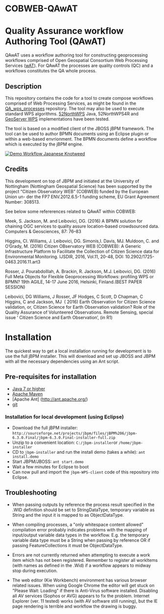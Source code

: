 # COBWEB-QAwAT
# Quality Assurance workflow Authoring Tool (QAwAT)

QAwAT uses a workflow authoring tool for constructing geoprocessing workflows comprised of Open Geospatial Consortium Web Processing Services ([wAT](https://github.com/cobweb-eu/workflow-at)). For QAwAT the processes are quality controls (QC) and a workflows constitutes the QA whole process.

## Description

This repository contains the code for a tool to create compose workflows comprised of Web Processing Services, as might be found in the [QA_wps_processes](https://github.com/cobweb-eu/QA_wps_processes/) repository. The tool may also be used to execute standard WPS algorithms. [52NorthWPS](http://52north.org/communities/geoprocessing/wps/) Java, 52NorthWPS4R and [GeoServer WPS](http://geoserver.org/) implementations have been tested.

The tool is based on a modified client of the JBOSS jBPM framework. The tool can be used to author BPMN documents using an Eclipse plugin or within a web-based envrionment. The BPMN documents define a workflow which is executed by the jBPM engine. 

[![Demo Workflow Japanese Knotweed](http://www.nottingham.ac.uk/~psxjr/images/jkw_screenshot.png)](https://drive.google.com/open?id=0Byw3xiwycSF3cksxSEF5Z0NnX2c)

## Credits

This development on top of JBPM and initiated at the University of Nottingham (Nottingham Geospatial Science) has been supported by the project “Citizen Observatory WEB” (COBWEB) funded by the European Union un- der the FP7 ENV.2012.6.5-1 funding scheme, EU Grant Agreement Number: 308513. 


See below some refererences related to QAwAT within COBWEB:

Meek, S. Jackson, M. and Leibovici, DG. (2016) A BPMN solution for chaining OGC services to quality assure location-based crowdsourced data. Computers & Geosciences, 87: 76–83

Higgins, CI. Williams, J. Leibovici, DG. Simonis,I. Davis, MJ. Muldoon, C. and O’Grady, M. (2016) Citizen OBservatory WEB (COBWEB): A Generic Infrastructure Platform to Facilitate the Collection of Citizen Science data for Environmental Monitoring. IJSDIR,  2016, Vol.11, 20-48, DOI: 10.2902/1725-0463.2016.11.art3

Rosser, J. Pourabdolllah, A. Brackin, R. Jackson, M.J. Leibovici, DG. (2016) Full Meta Objects for Flexible Geoprocessing Workflows: profiling WPS or BPMN? 19th AGILE, 14-17 June 2016, Helsinki, Finland.(BEST PAPER SESSION)

Leibovici, DG Williams, J Rosser, JF Hodges, C Scott, D Chapman, C Higgins,  C and Jackson, MJ  ( 2016) Earth Observation for Citizen Science validation, or, Citizen Science for Earth Observation validation? Role of the Quality Assurance of Volunteered Observations. Remote Sensing, special issue ‘ Citizen Science and Earth Observation’, (in R1)

# Installation
The quickest way to get a local installation running for development is to use the full jBPM installer. This will download and set up JBOSS and JBPM with all the necessary dependencies using an Ant script.

## Pre-requisites for installation

* [Java 7 or higher](http://www.oracle.com/technetwork/java/javase/downloads/index.html)
* [Apache Maven](http://maven.apache.org/) 
* [Apache Ant] (http://ant.apache.org/)
* [git](http://git-scm.com/)

### Installation for local development (using Eclipse)

* Download the full jBPM installer: ```http://sourceforge.net/projects/jbpm/files/jBPM%206/jbpm-6.3.0.Final/jbpm-6.3.0.Final-installer-full.zip```
* Unzip to a convenient location: ```C:/jbpm-installer```or ```/home/jbpm-installer```
* CD to ```jbpm-installer``` and run the install demo (takes a while): ```ant install.demo```
* Start JBPM/JBOSS: ```ant start.demo```
* Wait a few minutes for Eclipse to boot
* Can now pull and import the ```jbpm-WPS-client``` code of this repository into Eclipse.

## Troubleshooting

* When passing outputs by reference the process result specified in the .WID definition should be set to StringDataType, temporary variable as String and the input it is mapped to as ObjectDataType.

* When compiling processes, a "only whitespace content allowed" compilation error probably indicates problems with the mapping of input/output variable data types in the workflow. E.g. the temporary variable data type must be a String when passing by reference OR if passing FeatureCollections it must be ObjectDataType.

* Errors are not currently returned when attempting to execute a work item which has not been registered. Remember to register all workItems (with names as defined in the .Wid) if a workflow appears to midway stop during execution.

* The web editor (Kie Workbench) environment has various browser related issues. When using Google Chrome the editor will get stuck on "Please Wait: Loading" if there is Anti-Virus software installed. Disabling all AV services (Sophos or AVG) appears to fix the problem. Internet Explorer (ver. 11 tested) works (with AV software still running), but the IE page rendering is terrible and workflow the drawing is buggy.



